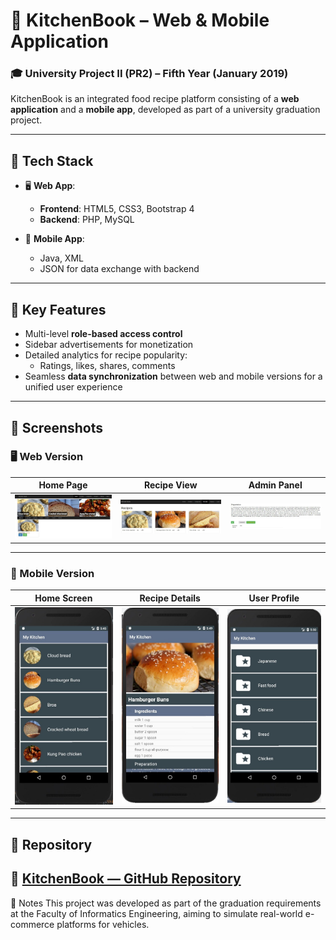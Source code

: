 # 🍲 KitchenBook – Web & Mobile Application

### 🎓 University Project II (PR2) – Fifth Year (January 2019)

KitchenBook is an integrated food recipe platform consisting of a **web application** and a **mobile app**, developed as part of a university graduation project.

---

## 🔧 Tech Stack

- 🖥️ **Web App**:  
  - **Frontend**: HTML5, CSS3, Bootstrap 4  
  - **Backend**: PHP, MySQL

- 📱 **Mobile App**:  
  - Java, XML  
  - JSON for data exchange with backend

---

## 🌟 Key Features

- Multi-level **role-based access control**
- Sidebar advertisements for monetization
- Detailed analytics for recipe popularity:
  - Ratings, likes, shares, comments
- Seamless **data synchronization** between web and mobile versions for a unified user experience

---

## 📸 Screenshots

### 🖥️ Web Version

| Home Page | Recipe View | Admin Panel |
|-----------|-------------|-------------|
| ![](screenshots/web/home.jpg) | ![](screenshots/web/recipes.jpg) | ![](screenshots/web/rate.jpg) |

---

### 📱 Mobile Version

| Home Screen | Recipe Details | User Profile |
|-------------|----------------|--------------|
| ![](screenshots/mobile/home.jpg) | ![](screenshots/mobile/recipes.jpg) | ![](screenshots/mobile/categories.jpg) |

---

## 📁 Repository

🔗 [KitchenBook — GitHub Repository](https://github.com/mohammed-salloum/KitchenBook)
---

📌 Notes
This project was developed as part of the graduation requirements at the Faculty of Informatics Engineering, aiming to simulate real-world e-commerce platforms for vehicles.
